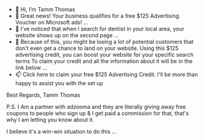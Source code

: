 - 👋 Hi, I’m Tamm Thomas
- 👀 Great news! Your business qualifies for a free $125 Advertising Voucher on Microsoft ads! ...
- 🌱 I've noticed that when I search for dentist in your local area, your website shows up on the second page ...
- 💞️ Because of this, you might be losing a lot of potential customers that don't even get a chance to land on your website.
Using this $125 advertising credit, you can boost your website for your specific search terms
To claim your credit and all the information about it will be in the link below
 ...
- 📫 Click here to claim your free $125 Advertising Credit.
I'll be more than happy to assist you with the set up


Best Regards,
Tamm Thomas

P.S. I Am a partner with adzooma and they are literally giving away free coupons to people who sign up & I get paid a commission for that, that's why I am letting you know about it.

I believe it's a win-win situation to do this
 ...

<!---
keketho/keketho is a ✨ special ✨ repository because its `README.md` (this file) appears on your GitHub profile.
You can click the Preview link to take a look at your changes.
--->

